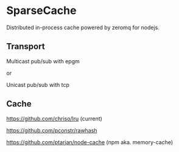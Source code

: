SparseCache
===========

Distributed in-process cache powered by zeromq for nodejs.



Transport
---------

Multicast pub/sub with epgm

or

Unicast pub/sub with tcp 


Cache
-----------

https://github.com/chriso/lru (current)

https://github.com/pconstr/rawhash

https://github.com/ptarjan/node-cache (npm aka. memory-cache)